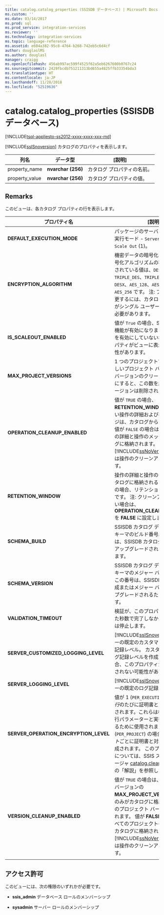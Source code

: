 ```yaml
---
title: catalog.catalog_properties (SSISDB データベース) | Microsoft Docs
ms.custom: ''
ms.date: 03/14/2017
ms.prod: sql
ms.prod_service: integration-services
ms.reviewer: ''
ms.technology: integration-services
ms.topic: language-reference
ms.assetid: e604a382-95c8-4764-b268-742eb5c6d4cf
author: douglaslMS
ms.author: douglasl
manager: craigg
ms.openlocfilehash: 456ab997ac599f4525f62a5eb6267600b0767c24
ms.sourcegitcommit: 2429fbcdb751211313bd655a4825ffb33354bda3
ms.translationtype: HT
ms.contentlocale: ja-JP
ms.lasthandoff: 11/28/2018
ms.locfileid: "52519636"
---
```

# <a name="catalogcatalogproperties-ssisdb-database"></a>catalog.catalog_properties (SSISDB データベース)
[!INCLUDE[tsql-appliesto-ss2012-xxxx-xxxx-xxx-md](../../includes/tsql-appliesto-ss2012-xxxx-xxxx-xxx-md.md)]

  [!INCLUDE[ssISnoversion](../../includes/ssisnoversion-md.md)] カタログのプロパティを表示します。  
  
|列名|データ型|[説明]|  
|-----------------|---------------|-----------------|  
|property_name|**nvarchar (256)**|カタログ プロパティの名前。|  
|property_value|**nvarchar (256)**|カタログ プロパティの値。|  
  
## <a name="remarks"></a>Remarks  
 このビューは、各カタログ プロパティの行を表示します。
  
|プロパティ名|[説明]|  
|-------------------|-----------------|  
|**DEFAULT_EXECUTION_MODE**|パッケージのサーバー全体の既定の実行モード - `Server` (0) または `Scale Out` (1)。 |
|**ENCRYPTION_ALGORITHM**|機密データの暗号化に使用される暗号化アルゴリズムの種類。 サポートされている値は、`DES`、`TRIPLE_DES`、`TRIPLE_DES_3KEY`、`DESX`、`AES_128`、`AES_192`、および `AES_256` です。 注: プロパティを変更するには、カタログ データベースがシングル ユーザー モードである必要があります。|
|**IS_SCALEOUT_ENABLED**|値が `True` の場合、SSIS Scale Out 機能が有効になります。 Scale Out を有効にしていない場合、このプロパティがビューに表示されない可能性があります。|
|**MAX_PROJECT_VERSIONS**|1 つのプロジェクトで保持される新しいプロジェクト バージョンの数。 バージョンのクリーンアップを有効にすると、この数を超える以前のバージョンは削除されます。|  
|**OPERATION_CLEANUP_ENABLED**|値が `TRUE` の場合、**RETENTION_WINDOW** (日) より古い操作の詳細および操作のメッセージは、カタログから削除されます。 値が `FALSE` の場合は、すべての操作の詳細と操作のメッセージがカタログに格納されます。 注: [!INCLUDE[ssNoVersion](../../includes/ssnoversion-md.md)] ジョブでは操作のクリーンアップを実行します。|  
|**RETENTION_WINDOW**|操作の詳細と操作のメッセージがカタログに格納される日数。 値が `-1` の場合、リテンション期間は無期限です。 注: クリーンアップが必要ない場合は、**OPERATION_CLEANUP_ENABLED** を **FALSE** に設定します。|
|**SCHEMA_BUILD**|SSISDB カタログ データベース スキーマのビルド番号。 この番号は、SSISDB カタログが作成またはアップグレードされるたびに変わります。|
|**SCHEMA_VERSION**|SSISDB カタログ データベース スキーマのメジャー バージョン番号。 この番号は、SSISDB カタログが作成またはメジャー バージョンがアップグレードされるたびに変わります。|
|**VALIDATION_TIMEOUT**|検証が、このプロパティで指定された秒数で完了しなかった場合、検証は停止します。|  
|**SERVER_CUSTOMIZED_LOGGING_LEVEL**|[!INCLUDE[ssISnoversion](../../includes/ssisnoversion-md.md)] サーバーの既定のカスタマイズされたログ記録レベル。 カスタマイズされたログ記録レベルを作成していない場合、このプロパティがビューに表示されない可能性があります。|
|**SERVER_LOGGING_LEVEL**|[!INCLUDE[ssISnoversion](../../includes/ssisnoversion-md.md)] サーバーの既定のログ記録レベル。|
|**SERVER_OPERATION_ENCRYPTION_LEVEL**|値が 1 (`PER_EXECUTION`) の場合、*実行*のたびに証明書と対称キーが作成されます。これらは機密性の高い実行パラメーターと実行ログを保護するために使用されます。 値が 2 (`PER_PROJECT`) の場合、*プロジェクト*ごとに証明書と対称キーが 1 回作成されます。 このプロパティの詳細については、SSIS ストアド プロシージャ [catalog.cleanup_server_log](..\system-stored-procedures\catalog-cleanup-server-log.md#remarks) の「解説」を参照してください。|
|**VERSION_CLEANUP_ENABLED**|値が `TRUE` の場合は、プロジェクト バージョンの **MAX_PROJECT_VERSIONS** 番号のみがカタログに格納され、その他のプロジェクト バージョンは削除されます。 値が **FALSE** の場合は、すべてのプロジェクトのバージョンがカタログに格納されます。 注: [!INCLUDE[ssNoVersion](../../includes/ssnoversion-md.md)] ジョブでは操作のクリーンアップを実行します。|
|||
  
## <a name="permissions"></a>アクセス許可  
 このビューには、次の権限のいずれかが必要です。  
  
-   **ssis_admin** データベース ロールのメンバーシップ  
  
-   **sysadmin** サーバー ロールのメンバーシップ  
  
  

